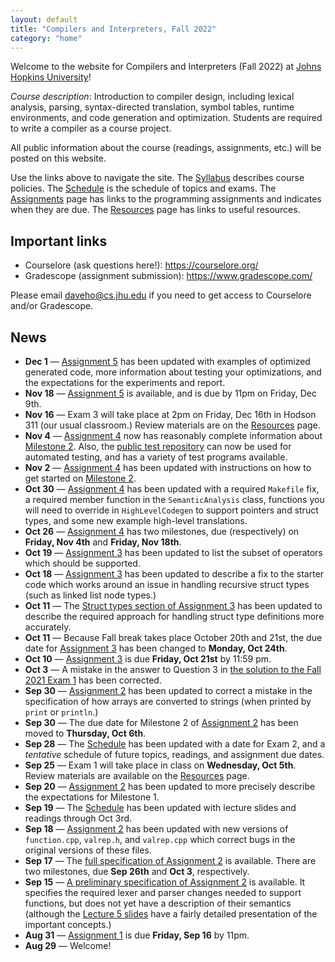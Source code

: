 ```yaml
---
layout: default
title: "Compilers and Interpreters, Fall 2022"
category: "home"
---
```


Welcome to the website for Compilers and Interpreters (Fall 2022) at <a
href="https://www.jhu.edu/">Johns Hopkins University</a>!

*Course description*: Introduction to compiler design, including lexical
analysis, parsing, syntax-directed translation, symbol tables, runtime
environments, and code generation and optimization. Students are required
to write a compiler as a course project.

All public information about the course (readings, assignments, etc.) will
be posted on this website.

Use the links above to navigate the site.  The [Syllabus](syllabus.html)
describes course policies. The [Schedule](schedule.html) is the schedule
of topics and exams.  The [Assignments](assignments.html) page has
links to the programming assignments and indicates when they are due.
The [Resources](resources.html) page has links to useful resources.

## Important links

* Courselore (ask questions here!): <https://courselore.org/>
* Gradescope (assignment submission): <https://www.gradescope.com/>

Please email <daveho@cs.jhu.edu> if you need to get access to Courselore
and/or Gradescope.

## News

* **Dec 1** — [Assignment 5](assign/assign05.html) has been updated with
  examples of optimized generated code, more information about testing
  your optimizations, and the expectations for the experiments and report.
* **Nov 18** — [Assignment 5](assign/assign05.html) is available, and is due
  by 11pm on Friday, Dec 9th.
* **Nov 16** — Exam 3 will take place at 2pm on Friday, Dec 16th in
  Hodson 311 (our usual classroom.) Review materials are on the
  [Resources](resources.html) page.
* **Nov 4** — [Assignment 4](assign/assign04.html) now has reasonably complete
  information about [Milestone 2](assign/assign04.html#milestone-2-x86-64-code-generation).
  Also, the [public test repository](https://github.com/jhucompilers/fall2022-tests)
  can now be used for automated testing, and has a variety of test programs
  available.
* **Nov 2** — [Assignment 4](assign/assign04.html) has been updated with
  instructions on how to get started on
  [Milestone 2](assign/assign04.html#milestone-2-x86-64-code-generation).
* **Oct 30** — [Assignment 4](assign/assign04.html) has been updated with
  a required `Makefile` fix, a required member function in the `SemanticAnalysis`
  class, functions you will need to override in `HighLevelCodegen`
  to support pointers and struct types, and some new example high-level
  translations.
* **Oct 26** — [Assignment 4](assign/assign04.html) has two milestones,
  due (respectively) on **Friday, Nov 4th** and **Friday, Nov 18th**.
* **Oct 19** — [Assignment 3](assign/assign03.html) has been updated to
  list the subset of operators which should be supported.
* **Oct 18** — [Assignment 3](assign/assign03.html) has been updated to describe
  a fix to the starter code which works around an issue in handling recursive
  struct types (such as linked list node types.)
* **Oct 11** — The [Struct types section of Assignment 3](assign/assign03.html#struct-types)
  has been updated to describe the required approach for handling struct type
  definitions more accurately.
* **Oct 11** — Because Fall break takes place October 20th and 21st, the due date
  for [Assignment 3](assign/assign03.html) has been changed to **Monday, Oct 24th**.
* **Oct 10** — [Assignment 3](assign/assign03.html) is due **Friday, Oct 21st**
  by 11:59 pm.
* **Oct 3** — A mistake in the answer to Question 3 in
  [the solution to the Fall 2021 Exam 1](resources/exam01-fall2021-solution.pdf)
  has been corrected.
* **Sep 30** — [Assignment 2](assign/assign02.html) has been updated to correct
  a mistake in the specification of how arrays are converted to strings
  (when printed by `print` or `println`.)
* **Sep 30** — The due date for Milestone 2 of [Assignment 2](assign/assign02.html)
  has been moved to **Thursday, Oct 6th**.
* **Sep 28** — The [Schedule](schedule.html) has been updated with a date for
  Exam 2, and a *tentative* schedule of future topics, readings, and assignment due
  dates.
* **Sep 25** — Exam 1 will take place in class on **Wednesday, Oct 5th**.
  Review materials are available on the [Resources](resources.html) page.
* **Sep 20** — [Assignment 2](assign/assign02.html) has been updated to more
  precisely describe the expectations for Milestone 1.
* **Sep 19** — The [Schedule](schedule.html) has been updated with lecture slides and
  readings through Oct 3rd.
* **Sep 18** — [Assignment 2](assign/assign02.html) has been updated with
  new versions of `function.cpp`, `valrep.h`, and `valrep.cpp` which correct bugs
  in the original versions of these files.
* **Sep 17** — The [full specification of Assignment 2](assign/assign02.html) is available.
  There are two milestones, due **Sep 26th** and **Oct 3**, respectively.
* **Sep 15** — [A preliminary specification of Assignment 2](assign/assign02.html) is available.
  It specifies the required lexer and parser changes needed to support functions, but
  does not yet have a description of their semantics (although the
  [Lecture 5 slides](lectures/lecture05.pdf) have a fairly detailed presentation of
  the important concepts.)
* **Aug 31** — [Assignment 1](assign/assign01.html) is due **Friday, Sep 16** by 11pm.
* **Aug 29** — Welcome!
